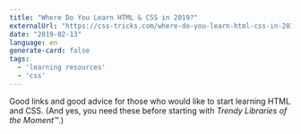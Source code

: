 ```yaml
---
title: "Where Do You Learn HTML & CSS in 2019?"
externalUrl: "https://css-tricks.com/where-do-you-learn-html-css-in-2019/"
date: "2019-02-13"
language: en
generate-card: false
tags:
  - 'learning resources'
  - 'css'
---
```


Good links and good advice for those who would like to start learning HTML and CSS. (And yes, you need these before starting with _Trendy Libraries of the Moment™_.)